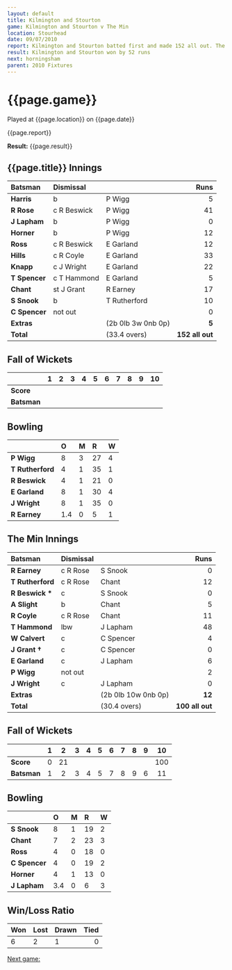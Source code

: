 ```yaml
---
layout: default
title: Kilmington and Stourton
game: Kilmington and Stourton v The Min
location: Stourhead
date: 09/07/2010
report: Kilmington and Stourton batted first and made 152 all out. The Min replied with 100 all out
result: Kilmington and Stourton won by 52 runs
next: horningsham
parent: 2010 Fixtures
---
```


# {{page.game}}

Played at {{page.location}} on {{page.date}}

{{page.report}}

**Result:** {{page.result}}

## {{page.title}} Innings

| Batsman | Dismissal |  | Runs |
|:---|:---|---|---:|
| **Harris** | b | P Wigg | 5 |
| **R Rose** | c R Beswick | P Wigg | 41 |
| **J Lapham** | b | P Wigg | 0 |
| **Horner** | b | P Wigg | 12 |
| **Ross** | c R Beswick | E Garland | 12 |
| **Hills** | c R Coyle | E Garland | 33 |
| **Knapp** | c J Wright | E Garland | 22 |
| **T Spencer** | c T Hammond | E Garland | 5 |
| **Chant** | st J Grant | R Earney | 17 |
| **S Snook** | b | T Rutherford | 10 |
| **C Spencer** | not out |   | 0 |
| **Extras** | | (2b 0lb 3w 0nb 0p) | **5** |
| **Total** | | (33.4 overs) | ****152 all out**** |

## Fall of Wickets

| | 1 | 2 | 3 | 4 | 5 | 6 | 7 | 8 | 9 | 10 |
|---|:---:|:---:|:---:|:---:|:---:|:---:|:---:|:---:|:---:|:---:|
| **Score** |  |  |  |  |  |  |  |  |  |  |
| **Batsman** |  |  |  |  |  |  |  |  |  |  |

## Bowling

| | O | M | R | W |
|---|:---|:---|:---|:---|
| **P Wigg** | 8 | 3 | 27 | 4 |
| **T Rutherford** | 4 | 1 | 35 | 1 |
| **R Beswick** | 4 | 1 | 21 | 0 |
| **E Garland** | 8 | 1 | 30 | 4 |
| **J Wright** | 8 | 1 | 35 | 0 |
| **R Earney** | 1.4 | 0 | 5 | 1 |

## The Min Innings

| Batsman | Dismissal |  | Runs |
|:---|:---|---|---:|
| **R Earney** | c R Rose | S Snook | 0 |
| **T Rutherford** | c R Rose | Chant | 12 |
| **R Beswick &#42;** | c | S Snook | 0 |
| **A Slight** | b | Chant | 5 |
| **R Coyle** | c R Rose | Chant | 11 |
| **T Hammond** | lbw | J Lapham | 48 |
| **W Calvert** | c | C Spencer | 4 |
| **J Grant &#8224;** | c | C Spencer | 0 |
| **E Garland** | c | J Lapham | 6 |
| **P Wigg** | not out |  | 2 |
| **J Wright** | c | J Lapham | 0 |
| **Extras** | | (2b 0lb 10w 0nb 0p) | **12** |
| **Total** | | (30.4 overs) | ****100 all out**** |

## Fall of Wickets

| | 1 | 2 | 3 | 4 | 5 | 6 | 7 | 8 | 9 | 10 |
|---|:---:|:---:|:---:|:---:|:---:|:---:|:---:|:---:|:---:|:---:|
| **Score** | 0 | 21 |  |  |  |  |  |  |  | 100 |
| **Batsman** | 1 | 2 | 3 | 4 | 5 | 7 | 8 | 9 | 6 | 11 |

## Bowling

| | O | M | R | W |
|---|:---|:---|:---|:---|
| **S Snook** | 8 | 1 | 19 | 2 |
| **Chant** | 7 | 2 | 23 | 3 |
| **Ross** | 4 | 0 | 18 | 0 |
| **C Spencer** | 4 | 0 | 19 | 2 |
| **Horner** | 4 | 1 | 13 | 0 |
| **J Lapham** | 3.4 | 0 | 6 | 3 |

## Win/Loss Ratio

| Won | Lost | Drawn | Tied |
|:---|:---|:---|---:|
| 6 | 2 | 1 | 0 |

[Next game:]({{page.next}})
